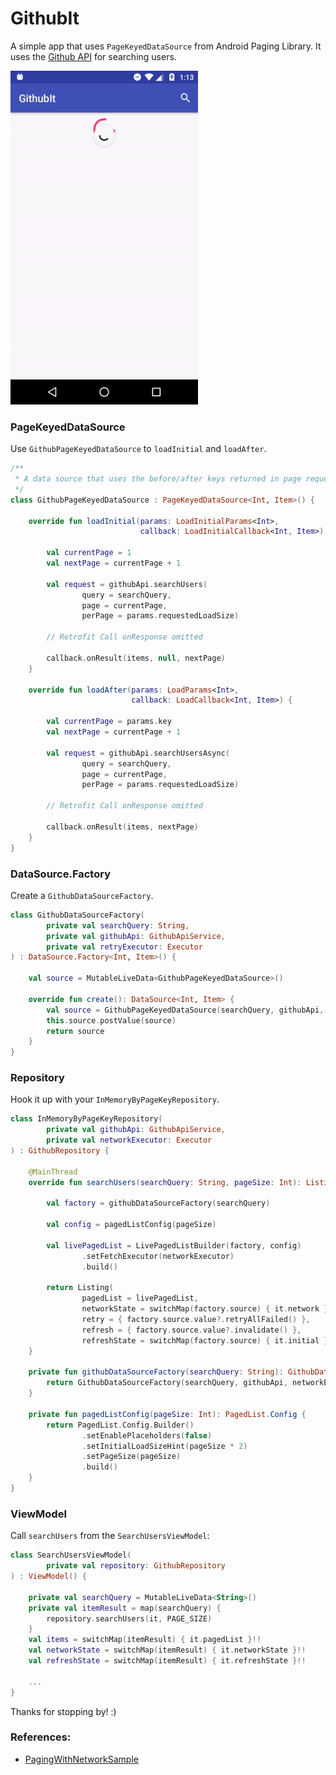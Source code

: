 # GithubIt

A simple app that uses `PageKeyedDataSource` from Android Paging Library. It uses the [Github API](https://developer.github.com/v3/search/#search-users) for searching users.

<img src="./README_images/paging_with_network_screenshot.gif" width="300" height="534"/>

### PageKeyedDataSource

Use `GithubPageKeyedDataSource` to `loadInitial` and `loadAfter`.

```kotlin
/**
 * A data source that uses the before/after keys returned in page requests.
 */
class GithubPageKeyedDataSource : PageKeyedDataSource<Int, Item>() {

    override fun loadInitial(params: LoadInitialParams<Int>,
                             callback: LoadInitialCallback<Int, Item>) {

        val currentPage = 1
        val nextPage = currentPage + 1

        val request = githubApi.searchUsers(
                query = searchQuery,
                page = currentPage,
                perPage = params.requestedLoadSize)

        // Retrofit Call onResponse omitted
        
        callback.onResult(items, null, nextPage)
    }

    override fun loadAfter(params: LoadParams<Int>,
                           callback: LoadCallback<Int, Item>) {

        val currentPage = params.key
        val nextPage = currentPage + 1

        val request = githubApi.searchUsersAsync(
                query = searchQuery,
                page = currentPage,
                perPage = params.requestedLoadSize)

        // Retrofit Call onResponse omitted
        
        callback.onResult(items, nextPage)
    }
}
```

### DataSource.Factory

Create a `GithubDataSourceFactory`.

```kotlin
class GithubDataSourceFactory(
        private val searchQuery: String,
        private val githubApi: GithubApiService,
        private val retryExecutor: Executor
) : DataSource.Factory<Int, Item>() {

    val source = MutableLiveData<GithubPageKeyedDataSource>()

    override fun create(): DataSource<Int, Item> {
        val source = GithubPageKeyedDataSource(searchQuery, githubApi, retryExecutor)
        this.source.postValue(source)
        return source
    }
}
```

### Repository

Hook it up with your `InMemoryByPageKeyRepository`.

```kotlin
class InMemoryByPageKeyRepository(
        private val githubApi: GithubApiService,
        private val networkExecutor: Executor
) : GithubRepository {

    @MainThread
    override fun searchUsers(searchQuery: String, pageSize: Int): Listing<Item> {

        val factory = githubDataSourceFactory(searchQuery)

        val config = pagedListConfig(pageSize)

        val livePagedList = LivePagedListBuilder(factory, config)
                .setFetchExecutor(networkExecutor)
                .build()

        return Listing(
                pagedList = livePagedList,
                networkState = switchMap(factory.source) { it.network },
                retry = { factory.source.value?.retryAllFailed() },
                refresh = { factory.source.value?.invalidate() },
                refreshState = switchMap(factory.source) { it.initial })
    }

    private fun githubDataSourceFactory(searchQuery: String): GithubDataSourceFactory {
        return GithubDataSourceFactory(searchQuery, githubApi, networkExecutor)
    }

    private fun pagedListConfig(pageSize: Int): PagedList.Config {
        return PagedList.Config.Builder()
                .setEnablePlaceholders(false)
                .setInitialLoadSizeHint(pageSize * 2)
                .setPageSize(pageSize)
                .build()
    }
}
```

### ViewModel

Call `searchUsers` from the `SearchUsersViewModel`:

```kotlin
class SearchUsersViewModel(
        private val repository: GithubRepository
) : ViewModel() {

    private val searchQuery = MutableLiveData<String>()
    private val itemResult = map(searchQuery) {
        repository.searchUsers(it, PAGE_SIZE)
    }
    val items = switchMap(itemResult) { it.pagedList }!!
    val networkState = switchMap(itemResult) { it.networkState }!!
    val refreshState = switchMap(itemResult) { it.refreshState }!!

    ...
}
```

Thanks for stopping by! :)

### References:

- [PagingWithNetworkSample](https://github.com/googlesamples/android-architecture-components/tree/master/PagingWithNetworkSample)
